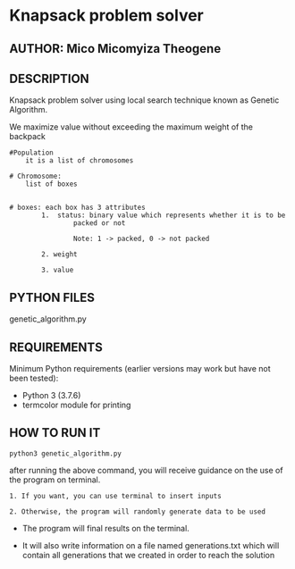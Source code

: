 # Knapsack problem solver

## AUTHOR:  Mico Micomyiza Theogene


## DESCRIPTION
Knapsack problem solver using local search technique known as Genetic Algorithm.

We maximize value without exceeding the maximum weight of the backpack

    #Population
        it is a list of chromosomes

    # Chromosome:
        list of boxes


    # boxes: each box has 3 attributes
            1.  status: binary value which represents whether it is to be
                    packed or not

                    Note: 1 -> packed, 0 -> not packed

            2. weight

            3. value 

    



## PYTHON FILES
genetic_algorithm.py


## REQUIREMENTS

Minimum Python requirements (earlier versions may work but have not been tested):

* Python 3 (3.7.6)
* termcolor module for printing


## HOW TO RUN IT

`python3 genetic_algorithm.py`


after running the above command,
you will receive guidance on the use of the program on terminal.

    1. If you want, you can use terminal to insert inputs

    2. Otherwise, the program will randomly generate data to be used


* The program will final results on the terminal. 

* It will also write information on a file named generations.txt which will
    contain all generations that we created in order to reach the solution





